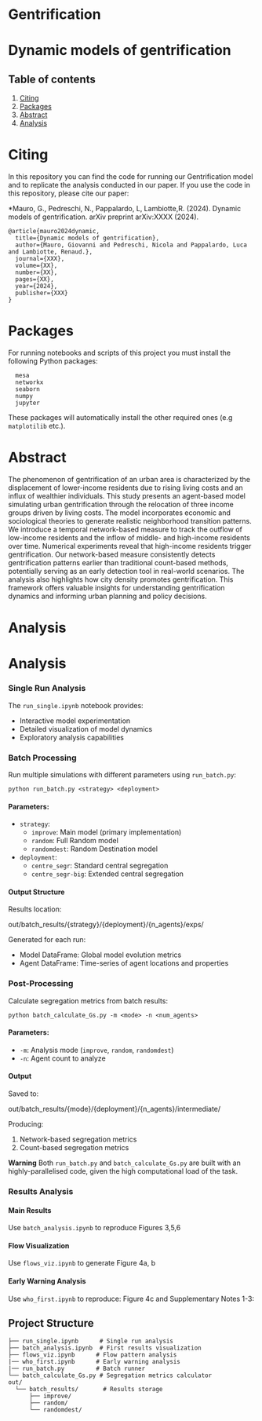 # Gentrification

# Dynamic models of gentrification
## Table of contents
1. [Citing](#citing)
2. [Packages](#packages)
3. [Abstract](#abstract)
4. [Analysis](#analysis)



# Citing
In this repository you can find the code for running our Gentrification model and to replicate the analysis conducted in our paper.
If you use the code in this repository, please cite our paper:

*Mauro, G., Pedreschi, N., Pappalardo, L, Lambiotte,R. (2024). Dynamic models of gentrification. arXiv preprint arXiv:XXXX (2024).

```
@article{mauro2024dynamic,
  title={Dynamic models of gentrification},
  author={Mauro, Giovanni and Pedreschi, Nicola and Pappalardo, Luca and Lambiotte, Renaud.},
  journal={XXX},
  volume={XX},
  number={XX},
  pages={XX},
  year={2024},
  publisher={XXX}
}
```

# Packages
For running notebooks and scripts of this project you must install the following Python packages:
```
  mesa
  networkx
  seaborn
  numpy
  jupyter
```
These packages will automatically install the other required ones (e.g ```matplotilib``` etc.).

# Abstract

The phenomenon of gentrification of an urban area is characterized by the displacement of lower-income residents due to rising living costs and an influx of wealthier individuals. This study presents an agent-based model simulating urban gentrification through the relocation of three income groups driven by living costs. The model incorporates economic and sociological theories to generate realistic neighborhood transition patterns. We introduce a temporal network-based measure to track the outflow of low-income residents and the inflow of middle- and high-income residents over time. Numerical experiments reveal that high-income residents trigger gentrification. Our network-based measure consistently detects gentrification patterns earlier than traditional count-based methods, potentially serving as an early detection tool in real-world scenarios. The analysis also highlights how city density promotes gentrification. This framework offers valuable insights for understanding gentrification dynamics and informing urban planning and policy decisions.


# Analysis

# Analysis

### Single Run Analysis
The `run_single.ipynb` notebook provides:
- Interactive model experimentation 
- Detailed visualization of model dynamics
- Exploratory analysis capabilities

### Batch Processing
Run multiple simulations with different parameters using `run_batch.py`:

`python run_batch.py <strategy> <deployment>`

#### Parameters:
- `strategy`: 
  - `improve`: Main model (primary implementation)
  - `random`: Full Random model 
  - `randomdest`: Random Destination model
- `deployment`:
  - `centre_segr`: Standard central segregation
  - `centre_segr-big`: Extended central segregation


#### Output Structure
Results location:

out/batch_results/{strategy}/{deployment}/{n_agents}/exps/

Generated for each run:
- Model DataFrame: Global model evolution metrics
- Agent DataFrame: Time-series of agent locations and properties

### Post-Processing
Calculate segregation metrics from batch results:

`python batch_calculate_Gs.py -m <mode> -n <num_agents>`

#### Parameters:
- `-m`: Analysis mode (`improve`, `random`, `randomdest`)
- `-n`: Agent count to analyze

#### Output
Saved to:

out/batch_results/{mode}/{deployment}/{n_agents}/intermediate/

Producing:
1. Network-based segregation metrics
2. Count-based segregation metrics


**Warning** Both `run_batch.py` and `batch_calculate_Gs.py` are built with an highly-parallelised code, given the high computational load of the task.




### Results Analysis

#### Main Results
Use `batch_analysis.ipynb` to reproduce Figures 3,5,6

#### Flow Visualization
Use `flows_viz.ipynb` to generate Figure 4a, b

#### Early Warning Analysis
Use `who_first.ipynb` to reproduce: Figure 4c and Supplementary Notes 1-3: 

## Project Structure
```
├── run_single.ipynb      # Single run analysis
├── batch_analysis.ipynb  # First results visualization
├── flows_viz.ipynb      # Flow pattern analysis
|── who_first.ipynb      # Early warning analysis
|── run_batch.py         # Batch runner
└── batch_calculate_Gs.py # Segregation metrics calculator
out/
  └── batch_results/       # Results storage
      ├── improve/        
      ├── random/
      └── randomdest/
```